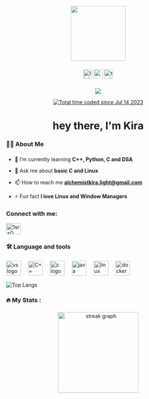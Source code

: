 <div align="center">
  <img height="150" src="https://oercommons.s3.amazonaws.com/media/courseware/lesson/image/6-Reasons-why-you-should-learn-Programming-1280x720.png"  />
</div>

###

<div align="center">
  <img src="https://img.shields.io/static/v1?message=LinkedIn&logo=linkedin&label=&color=0077B5&logoColor=white&labelColor=&style=for-the-badge" height="25" alt="linkedin logo"  />
  <img src="https://img.shields.io/static/v1?message=Youtube&logo=youtube&label=&color=FF0000&logoColor=white&labelColor=&style=for-the-badge" height="25" alt="youtube logo"  />
  <img src="https://img.shields.io/static/v1?message=Twitter&logo=twitter&label=&color=1DA1F2&logoColor=white&labelColor=&style=for-the-badge" height="25" alt="twitter logo"  />
</div>

###

<div align="center">
  <img src="https://visitor-badge.laobi.icu/badge?page_id=alchemist-kira&"  />

<a href="https://wakatime.com/@33f67ced-9997-4f06-b228-ad7141d0071e"><img src="https://wakatime.com/badge/user/33f67ced-9997-4f06-b228-ad7141d0071e.svg" alt="Total time coded since Jul 14 2023"  alt="wakatime" alt="Total time coded since Mar 18 2023" /></a>

</div>

###

<h1 align="center">hey there, I'm Kira</h1>

###

<h3 align="left">👩‍💻  About Me</h3>

###


- 🌱 I’m currently learning **C++, Python, C and DSA**

- 💬 Ask me about **basic C and Linux**

- 📫 How to reach me **alchemistkira.light@gmail.com**

- ⚡ Fun fact **I love Linux and Window Managers**

<h3 align="left">Connect with me:</h3>
<p align="left">

<a href="https://codeforces.com/profile/Imran_Abid" target="blank"><img align="center" src="https://raw.githubusercontent.com/rahuldkjain/github-profile-readme-generator/master/src/images/icons/Social/codeforces.svg" alt="1sraQ" height="30" width="40" /></a>

</p>

###

<h3 align="left">🛠 Language and tools</h3>

###

<div align="left">
  <img src="https://cdn.jsdelivr.net/gh/devicons/devicon/icons/vscode/vscode-original.svg" height="40" alt="vs logo"  />
  <img width="12" />
  <img src="https://cdn.jsdelivr.net/gh/devicons/devicon/icons/cplusplus/cplusplus-original.svg" height="40" alt="C++ logo"  />
  <img width="12" />
  <img src="https://cdn.jsdelivr.net/gh/devicons/devicon/icons/c/c-original.svg" height="40" alt="c logo"  />
  <img width="12" />
  <img src="https://cdn.jsdelivr.net/gh/devicons/devicon/icons/java/java-original.svg" height="40" alt="java logo"  />
  <img width="12" />
  <img src="https://cdn.jsdelivr.net/gh/devicons/devicon/icons/linux/linux-original.svg" height="40" alt="linux logo"  />
  <img width="12" />
  <img src="https://cdn.jsdelivr.net/gh/devicons/devicon/icons/docker/docker-plain-wordmark.svg" height="40" alt="docker logo"  />
</div>
<div align="left">
  
![Top Langs](https://github-readme-stats.vercel.app/api/top-langs/?username=alchemist-kira&layout=compact&$disable_animations=false&border_radius=5&border_color=000000$disable_animations=false&show_icons=true&theme=github_dark)
</div>

###

<h3 align="left">🔥   My Stats :</h3>

###

<div align="center">
  <img src="https://streak-stats.demolab.com?user=Alchemist-Kira&locale=en&mode=daily&theme=dark&hide_border=false&border_radius=5&order=3" height="220" alt="streak graph"  />
</div>

###
